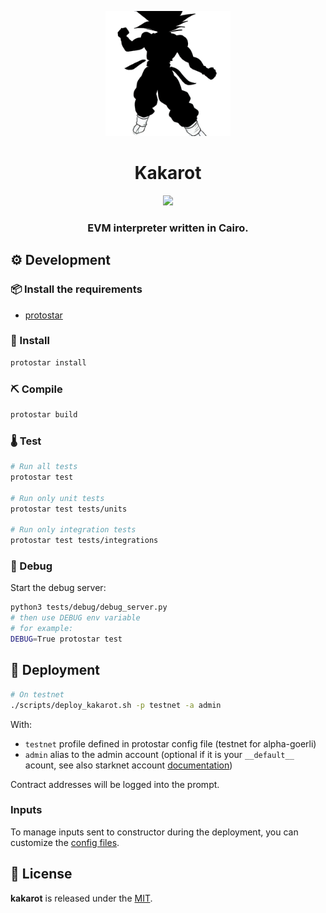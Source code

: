 <p align="center">
    <img src="resources/img/logo.png" height="200">
</p>
<div align="center">
  <h1 align="center">Kakarot</h1>
  <p align="center">
    <a href="https://github.com/abdelhamidbakhta/kakarot/actions">
        <img src="https://github.com/abdelhamidbakhta/kakarot/workflows/TESTS/badge.svg">
    </a>
  </p>
  <h3 align="center">EVM interpreter written in Cairo.</h3>
</div>

## ⚙️ Development

### 📦 Install the requirements

- [protostar](https://github.com/software-mansion/protostar)

### 🎉 Install

```bash
protostar install
```

### ⛏️ Compile

```bash
protostar build
```

### 🌡️ Test

```bash
# Run all tests
protostar test

# Run only unit tests
protostar test tests/units

# Run only integration tests
protostar test tests/integrations
```

### 🐛 Debug

Start the debug server:

```bash
python3 tests/debug/debug_server.py
# then use DEBUG env variable
# for example:
DEBUG=True protostar test
```

## 🚀 Deployment

```bash
# On testnet
./scripts/deploy_kakarot.sh -p testnet -a admin
```

With:

- `testnet` profile defined in protostar config file (testnet for alpha-goerli)
- `admin` alias to the admin account (optional if it is your `__default__` acount, see also starknet account [documentation](https://starknet.io/docs/hello_starknet/account_setup.html))

Contract addresses will be logged into the prompt.

### Inputs

To manage inputs sent to constructor during the deployment, you can customize the [config files](./scripts/configs/).

## 📄 License

**kakarot** is released under the [MIT](LICENSE).
